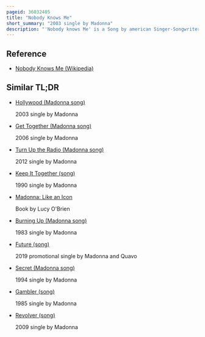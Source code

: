 ```yaml
---
pageid: 36032405
title: "Nobody Knows Me"
short_summary: "2003 single by Madonna"
description: "'Nobody knows Me' is a Song by american Singer-Songwriter Madonna. The Song was written and produced by Madonna and Mirwais Ahmadza for her ninth Studio Album american Life. It was released on october 15 2003 as a promotional single in the united States with a remix Version appearing on the Remix Compilation remixed revisited. Nobody knows me carries on the main Theme of american Life by using negative Tones on the Songs. It is a Dance and electronic Song, with Vocoder Effects, spacey Synths and a bubbly Bass, and lyrically, Madonna rejects tabloid Culture's 'social Disease', denouncing both Tv and Magazines."
---
```


## Reference

- [Nobody Knows Me (Wikipedia)](https://en.wikipedia.org/?curid=36032405)

## Similar TL;DR

- [Hollywood (Madonna song)](/tldr/en/hollywood-madonna-song)

  2003 single by Madonna

- [Get Together (Madonna song)](/tldr/en/get-together-madonna-song)

  2006 single by Madonna

- [Turn Up the Radio (Madonna song)](/tldr/en/turn-up-the-radio-madonna-song)

  2012 single by Madonna

- [Keep It Together (song)](/tldr/en/keep-it-together-song)

  1990 single by Madonna

- [Madonna: Like an Icon](/tldr/en/madonna-like-an-icon)

  Book by Lucy O'Brien

- [Burning Up (Madonna song)](/tldr/en/burning-up-madonna-song)

  1983 single by Madonna

- [Future (song)](/tldr/en/future-song)

  2019 promotional single by Madonna and Quavo

- [Secret (Madonna song)](/tldr/en/secret-madonna-song)

  1994 single by Madonna

- [Gambler (song)](/tldr/en/gambler-song)

  1985 single by Madonna

- [Revolver (song)](/tldr/en/revolver-song)

  2009 single by Madonna
